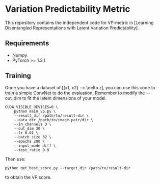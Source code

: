 # Variation Predictability Metric

This repository contains the independent code for VP-metric in [Learning Disentangled Representations with Latent Variation Predictability].

## Requirements

* Numpy.
* PyTorch >= 1.3.1

## Training
Once you have a dataset of [(x1, x2) --> \delta z], you can use this code
to train a simple ConvNet to do the evaluation.
Remember to modify the --out_dim to fit the latent dimensions of your model.

```
CUDA_VISIBLE_DEVICES=0 \
    python main_vp.py \
    --result_dir /path/to/result-dir \
    --data_dir /path/to/image-pair/dir \
    --in_channels 3 \
    --out_dim 30 \
    --lr 0.01 \
    --batch_size 32 \
    --epochs 200 \
    --input_mode diff \
    --test_ratio 0.9
```

Then use:
```
python get_best_score.py --target_dir /path/to/result-dir
```
to obtain the VP score.
